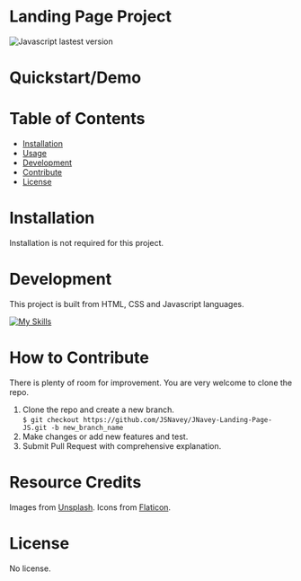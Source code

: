 # Landing Page Project  
![Javascript lastest version](https://img.shields.io/badge/javascript-ECMAScript%202022-yellow)



# Quickstart/Demo

# Table of Contents

- [Installation](#installation)
- [Usage](#usage)
- [Development](#development)
- [Contribute](#contribute)
- [License](#license)

# Installation
Installation is not required for this project.

# Development
This project is built from HTML, CSS and Javascript languages.<br>

[![My Skills](https://skills.thijs.gg/icons?i=js,html,css)](https://skills.thijs.gg)

# How to Contribute
There is plenty of room for improvement. You are very welcome to clone the repo.  
1. Clone the repo and create a new branch.<br>
`$ git checkout https://github.com/JSNavey/JNavey-Landing-Page-JS.git -b new_branch_name`
2. Make changes or add new features and test.
3. Submit Pull Request with comprehensive explanation.

# Resource Credits
Images from [Unsplash](https://unsplash.com/).
Icons from [Flaticon](https://www.flaticon.com/).

# License
No license.





